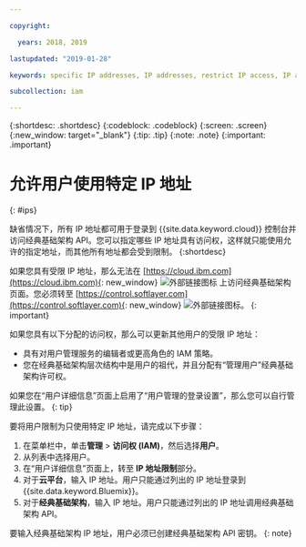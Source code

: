 ```yaml
---

copyright:

  years: 2018, 2019

lastupdated: "2019-01-28"

keywords: specific IP addresses, IP addresses, restrict IP access, IP address access, allow IP access

subcollection: iam

---
```


{:shortdesc: .shortdesc}
{:codeblock: .codeblock}
{:screen: .screen}
{:new_window: target="_blank"}
{:tip: .tip}
{:note: .note}
{:important: .important}

# 允许用户使用特定 IP 地址
{: #ips}

缺省情况下，所有 IP 地址都可用于登录到 {{site.data.keyword.cloud}} 控制台并访问经典基础架构 API。您可以指定哪些 IP 地址具有访问权，这样就只能使用允许的指定地址，而其他所有地址都会受到限制。
{:shortdesc}

如果您具有受限 IP 地址，那么无法在 [https://cloud.ibm.com](https://cloud.ibm.com){: new_window} ![外部链接图标](../icons/launch-glyph.svg "外部链接图标") 上访问经典基础架构页面。您必须转至 [https://control.softlayer.com](https://control.softlayer.com){: new_window} ![外部链接图标](../icons/launch-glyph.svg "外部链接图标")。
{: important}

如果您具有以下分配的访问权，那么可以更新其他用户的受限 IP 地址：

  * 具有对用户管理服务的编辑者或更高角色的 IAM 策略。
  * 您在经典基础架构层次结构中是用户的祖代，并且分配有“管理用户”经典基础架构许可权。

如果您在“用户详细信息”页面上启用了“用户管理的登录设置”，那么您可以自行管理此设置。
{: tip}

要将用户限制为只使用特定 IP 地址，请完成以下步骤：

1. 在菜单栏中，单击**管理** &gt; **访问权 (IAM)**，然后选择**用户**。
2. 从列表中选择用户。
3. 在“用户详细信息”页面上，转至 **IP 地址限制**部分。
4. 对于**云平台**，输入 IP 地址。用户只能通过列出的 IP 地址登录到 {{site.data.keyword.Bluemix}}。
5. 对于**经典基础架构**，输入 IP 地址。用户只能通过列出的 IP 地址调用经典基础架构 API。

  要输入经典基础架构 IP 地址，用户必须已创建经典基础架构 API 密钥。
  {: note}
